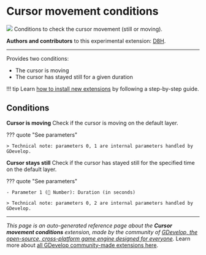 # Cursor movement conditions

<img src="https://resources.gdevelop-app.com/assets/Icons/Line Hero Pack/Master/SVG/Computers and Hardware/Computers and Hardware_mouse_pc.svg" class="extension-icon"></img>
Conditions to check the cursor movement (still or moving).

**Authors and contributors** to this experimental extension: [D8H](https://gd.games/D8H).

---

Provides two conditions:

* The cursor is moving
* The cursor has stayed still for a given duration

!!! tip
    Learn [how to install new extensions](/gdevelop5/extensions/search) by following a step-by-step guide.

## Conditions

**Cursor is moving**
Check if the cursor is moving on the default layer.

??? quote "See parameters"



    > Technical note: parameters 0, 1 are internal parameters handled by GDevelop.

**Cursor stays still**
Check if the cursor has stayed still for the specified time on the default layer.

??? quote "See parameters"

    - Parameter 1 (🔢 Number): Duration (in seconds)

    > Technical note: parameters 0, 2 are internal parameters handled by GDevelop.




---

*This page is an auto-generated reference page about the **Cursor movement conditions** extension, made by the community of [GDevelop, the open-source, cross-platform game engine designed for everyone](https://gdevelop.io/).* Learn more about [all GDevelop community-made extensions here](/gdevelop5/extensions).